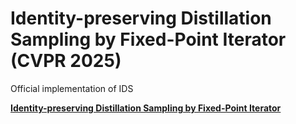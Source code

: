 # Identity-preserving Distillation Sampling by Fixed-Point Iterator (CVPR 2025)
Official implementation of IDS

[**Identity-preserving Distillation Sampling by Fixed-Point Iterator**](https://arxiv.org/abs/2502.19930)
